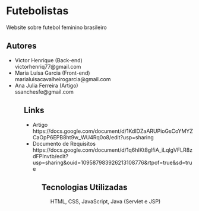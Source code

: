 # Futebolistas
Website sobre futebol feminino brasileiro

<h2> Autores </h2>
<ul>
  <li>Victor Henrique (Back-end) <br>
      victorhenriq77@gmail.com <br>
  </li> 
  <li>Maria Luísa Garcia (Front-end) <br>
      marialuisacavalheirogarcia@gmail.com <br>
  </li> 
   <li>Ana Julia Ferreira (Artigo) <br>
       ssanchesfe@gmail.com <br>
  </li> 
<ul>

<h2> Links </h2>
<ul>
  <li> Artigo <br>
       https://docs.google.com/document/d/1KdIDZaARUPioGsCoYMYZCaOpP6EPB8ht9w_WU4Rq0o8/edit?usp=sharing <br>
  </li> 
  <li> Documento de Requisitos <br>
       https://docs.google.com/document/d/1q6hIKt8glfiA_iLqlgVFLR8zdFPInvtb/edit?usp=sharing&ouid=109587983926213108776&rtpof=true&sd=true <br>
  </li>
<ul>

<h2> Tecnologias Utilizadas </h2>
<ul> HTML, CSS, JavaScript, Java (Servlet e JSP)
</ul>
